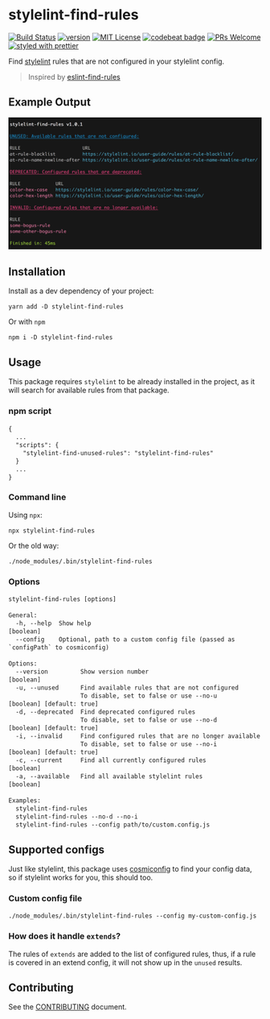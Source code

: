 # stylelint-find-rules

[![Build Status](https://circleci.com/gh/alexilyaev/stylelint-find-rules.svg?&style=shield&circle-token=7fa54818dd54da41bad761661259992a74e50c7a)](https://circleci.com/gh/alexilyaev/stylelint-find-rules)
[![version](https://img.shields.io/npm/v/stylelint-find-rules.svg?style=flat-square)](http://npm.im/stylelint-find-rules)
[![MIT License](https://img.shields.io/npm/l/stylelint-find-rules.svg?style=flat-square)](http://opensource.org/licenses/MIT)
[![codebeat badge](https://codebeat.co/badges/10dc4306-cbef-4a6e-aa23-b197ee8ad3eb)](https://codebeat.co/projects/github-com-alexilyaev-stylelint-find-rules-master)
[![PRs Welcome](https://img.shields.io/badge/PRs-welcome-brightgreen.svg?style=flat-square)](http://makeapullrequest.com)
[![styled with prettier](https://img.shields.io/badge/styled_with-prettier-ff69b4.svg)](https://github.com/prettier/prettier)

Find [stylelint](https://github.com/stylelint/stylelint) rules that are not configured in your stylelint config.

> Inspired by [eslint-find-rules](https://github.com/sarbbottam/eslint-find-rules)

## Example Output

![Example](example.png)

## Installation

Install as a dev dependency of your project:

```
yarn add -D stylelint-find-rules
```

Or with `npm`

```
npm i -D stylelint-find-rules
```

## Usage

This package requires `stylelint` to be already installed in the project, as it will search for
available rules from that package.

### npm script

```
{
  ...
  "scripts": {
    "stylelint-find-unused-rules": "stylelint-find-rules"
  }
  ...
}
```

### Command line

Using `npx`:

```
npx stylelint-find-rules
```

Or the old way:

```
./node_modules/.bin/stylelint-find-rules
```

### Options

```
stylelint-find-rules [options]

General:
  -h, --help  Show help                                                                    [boolean]
  --config    Optional, path to a custom config file (passed as `configPath` to cosmiconfig)

Options:
  --version         Show version number                                                    [boolean]
  -u, --unused      Find available rules that are not configured
                    To disable, set to false or use --no-u                 [boolean] [default: true]
  -d, --deprecated  Find deprecated configured rules
                    To disable, set to false or use --no-d                 [boolean] [default: true]
  -i, --invalid     Find configured rules that are no longer available
                    To disable, set to false or use --no-i                 [boolean] [default: true]
  -c, --current     Find all currently configured rules                                    [boolean]
  -a, --available   Find all available stylelint rules                                     [boolean]

Examples:
  stylelint-find-rules
  stylelint-find-rules --no-d --no-i
  stylelint-find-rules --config path/to/custom.config.js
```

## Supported configs

Just like stylelint, this package uses [cosmiconfig](https://github.com/davidtheclark/cosmiconfig)
to find your config data, so if stylelint works for you, this should too.

### Custom config file

```
./node_modules/.bin/stylelint-find-rules --config my-custom-config.js
```

### How does it handle `extends`?

The rules of `extends` are added to the list of configured rules, thus, if a rule is covered in an
extend config, it will not show up in the `unused` results.

## Contributing

See the [CONTRIBUTING](CONTRIBUTING.md) document.
